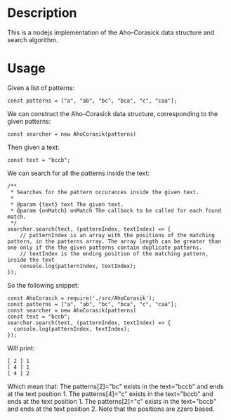 # Description

This is a nodejs implementation of the Aho–Corasick data structure and search algorithm.

# Usage
Given a list of patterns:
```
const patterns = ["a", "ab", "bc", "bca", "c", "caa"];
```
We can construct the Aho–Corasick data structure, corresponding to the given patterns:
```
const searcher = new AhoCorasik(patterns)
```
Then given a text:
```
const text = "bccb";
```
We can search for all the patterns inside the text:
```
/**
 * Searches for the pattern occurances inside the given text.
 *
 * @param {text} text The given text.
 * @param {onMatch} onMatch The callback to be called for each found match.
 */
searcher.search(text, (patternIndex, textIndex) => {
    // patternIndex is an array with the positions of the matching pattern, in the patterns array. The array length can be greater than one only if the the given patterns contain duplicate patterns.
    // textIndex is the ending position of the matching pattern, inside the text
    console.log(patternIndex, textIndex);
});
```

So the following snippet:
```
const AhoCorasik = require('./src/AhoCorasik');
const patterns = ["a", "ab", "bc", "bca", "c", "caa"];
const searcher = new AhoCorasik(patterns)
const text = "bccb";
searcher.search(text, (patternIndex, textIndex) => {
  console.log(patternIndex, textIndex);
});
```
Will print:
```
[ 2 ] 1
[ 4 ] 1
[ 4 ] 2
```
Which mean that:
The patterns[2]="bc" exists in the text="bccb" and ends at the text position 1.
The patterns[4]="c" exists in the text="bccb" and ends at the text position 1.
The patterns[2]="c" exists in the text="bccb" and ends at the text position 2.
Note that the positions are zzero based.

